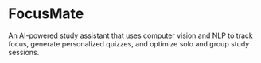 # FocusMate
An AI-powered study assistant that uses computer vision and NLP to track focus, generate personalized quizzes, and optimize solo and group study sessions.
